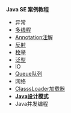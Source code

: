 
**Java SE 案例教程**
- 异常
- [多线程](https://github.com/13767004362/JavaTraining/tree/master/ThreadDemo)
- [Annotation注解](https://github.com/13767004362/JavaTraining/tree/master/AnnotationDemo)
- [反射](https://github.com/13767004362/JavaTraining/tree/master/ReflectionDemo)
- [枚举](https://github.com/13767004362/JavaTraining/tree/master/EnumDemo)
- [泛型](https://github.com/13767004362/JavaTraining/tree/master/GenericDemo)
- IO
- [Queue队列](https://github.com/13767004362/JavaTraining/tree/master/QueueDemo)
- 网络
- [ClasssLoader加载器](https://github.com/13767004362/JavaTraining/tree/master/ClassLoaderDemo)
- [**Java设计模式**](https://github.com/13767004362/JavaTraining/tree/master/JavaDesignDemo)
- Java并发编程


